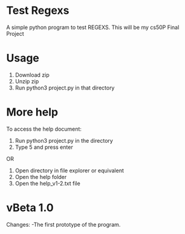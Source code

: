 # Test Regexs
A simple python program to test REGEXS. This will be my cs50P Final Project

# Usage
1. Download zip
2. Unzip zip
3. Run python3 project.py in that directory

# More help
To access the help document:
1. Run python3 project.py in the directory
2. Type 5 and press enter

OR

1. Open directory in file explorer or equivalent
2. Open the help folder
3. Open the help_v1-2.txt file 

# vBeta 1.0
Changes:
-The first prototype of the program.
